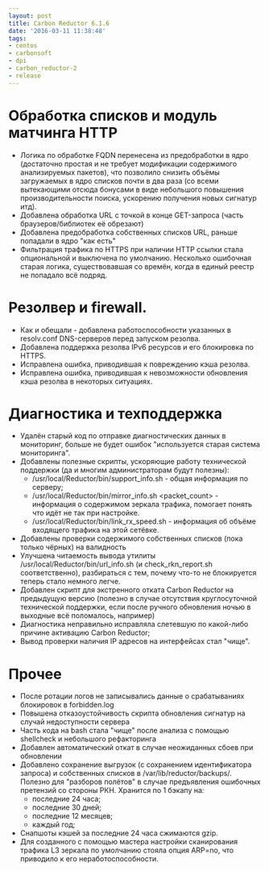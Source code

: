 ```yaml
---
layout: post
title: Carbon Reductor 6.1.6
date: '2016-03-11 11:38:48'
tags:
- centos
- carbonsoft
- dpi
- carbon_reductor-2
- release
---
```


# Обработка списков и модуль матчинга HTTP
- Логика по обработке FQDN перенесена из предобработки в ядро (достаточно простая и не требует модификации содержимого анализируемых пакетов), что позволило снизить объёмы загружаемых в ядро списков почти в два раза (со всеми вытекающими отсюда бонусами в виде небольшого повышения производительности поиска, ускорению получения новых сигнатур итд).
- Добавлена обработка URL с точкой в конце GET-запроса (часть браузеров/библиотек её обрезают)
- Добавлена предобработка собственных списков URL, раньше попадали в ядро "как есть"
- Фильтрация трафика по HTTPS при наличии HTTP ссылки стала опциональной и выключена по умолчанию. Несколько ошибочная старая логика, существовавшая со времён, когда в единый реестр не попадало всё подряд.

# Резолвер и firewall.
- Как и обещали - добавлена работоспособности указанных в resolv.conf DNS-серверов перед запуском резолва.
- Добавлена поддержка резолва IPv6 ресурсов и его блокировка по HTTPS.
- Исправлена ошибка, приводившая к повреждению кэша резолва.
- Исправлена ошибка, приводившая к невозможности обновления кэша резолва в некоторых ситуациях.

# Диагностика и техподдержка
- Удалён старый код по отправке диагностических данных в мониторинг, больше не будет ошибок "используется старая система мониторинга".
- Добавлены полезные скрипты, ускоряющие работу технической поддержки (да и многим администраторам будут полезны):
    - /usr/local/Reductor/bin/support\_info.sh - общая информация по серверу;
    - /usr/local/Reductor/bin/mirror\_info.sh <device> <packet\_count> - информация о содержимом зеркала трафика, помогает понять что идёт не так при настройке.
    - /usr/local/Reductor/bin/link\_rx\_speed.sh <device> - информация об объёме входящего трафика на этой сетёвке.
- Добавлены проверки содержимого собственных списков (пока только чёрных) на валидность
- Улучшена читаемость вывода утилиты /usr/local/Reductor/bin/url\_info.sh (и check\_rkn\_report.sh соответственно), разбираться с тем, почему что-то не блокируется теперь стало немного легче.
- Добавлен скрипт для экстренного отката Carbon Reductor на предыдущую версию (полезно в случае отсутствия круглосуточной технической поддержки, если после ручного обновления ночью в выходные всё поломалось, например)
- Диагностика неправильно исправляла слетевшую по какой-либо причине активацию Carbon Reductor;
- Вывод проверки наличия IP адресов на интерфейсах стал "чище".

# Прочее
- После ротации логов не записывались данные о срабатываниях блокировок в forbidden.log
- Повышена отказоустойчивость скрипта обновления сигнатур на случай недоступности сервера
- Часть кода на bash стала "чище" после анализа с помощью shellcheck и небольшого рефакторинга
- Добавлен автоматический откат в случае неожиданных сбоев при обновлении
- Добавлено сохранение выгрузок (с сохранением идентификатора запроса) и собственных списков в /var/lib/reductor/backups/. Полезно для "разборов полётов" в случае предъявления ошибочных претензий со стороны РКН. Хранится по 1 бэкапу на:
    - последние 24 часа;
    - последние 30 дней;
    - последние 12 месяцев;
    - каждый год;
- Снапшоты кэшей за последние 24 часа сжимаются gzip.
- Для созданного с помощью мастера настройки сканирования трафика L3 зеркала по умолчанию стояла опция ARP=no, что приводило к его неработоспособности.
